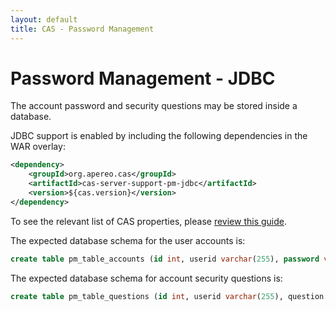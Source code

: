 ```yaml
---
layout: default
title: CAS - Password Management
---
```


# Password Management - JDBC

The account password and security questions may be stored inside a database.

JDBC support is enabled by including the following dependencies in the WAR overlay:

```xml
<dependency>
    <groupId>org.apereo.cas</groupId>
    <artifactId>cas-server-support-pm-jdbc</artifactId>
    <version>${cas.version}</version>
</dependency>
```

To see the relevant list of CAS properties, please [review this guide](Configuration-Properties.html#jdbc-password-management).

The expected database schema for the user accounts is:

```sql
create table pm_table_accounts (id int, userid varchar(255), password varchar(255), email varchar(255));
```

The expected database schema for account security questions is:

```sql
create table pm_table_questions (id int, userid varchar(255), question varchar(255), answer varchar(255);
```